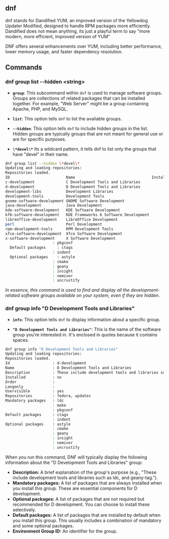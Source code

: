 ## dnf

dnf stands for Dandified YUM, an improved version of the Yellowdog Updater Modified, designed to handle RPM packages more efficiently. Dandified does not mean anything, its just a playful term to say "more modern, more efficient, improved version of YUM"

DNF offers several enhancements over YUM, including better performance, lower memory usage, and faster dependency resolution.

## Commands


### dnf group list --hidden \<string\>

- **`group`**: This subcommand within `dnf` is used to manage software groups. Groups are collections of related packages that can be installed together. For example, "Web Server" might be a group containing Apache, PHP, and MySQL.

- **`list`**: This option tells `dnf` to list the available groups.

- **`--hidden`**: This option tells `dnf` to include hidden groups in the list. Hidden groups are typically groups that are not meant for general use or are for specific purposes.

- **`\*devel\*`** Its a wildcard pattern, it tells dnf to list only the groups that have "devel" in their name. 

```bash
dnf group list --hidden \*devel\*
Updating and loading repositories:
Repositories loaded.
ID                         Name                                  Installed
c-development              C Development Tools and Libraries            no
d-development              D Development Tools and Libraries            no
development-libs           Development Libraries                        no
development-tools          Development Tools                            no
gnome-software-development GNOME Software Development                   no
java-development           Java Development                             no
kde-software-development   KDE Software Development                     no
kf6-software-development   KDE Frameworks 6 Software Development        no
libreoffice-development    LibreOffice Development                      no
perl                       Perl Development                             no
rpm-development-tools      RPM Development Tools                        no
xfce-software-development  Xfce Software Development                    no
x-software-development     X Software Development                       no
                     : pkgconf
​￼​￼Default packages     : ctags
                     : indent
​￼​￼Optional packages    : astyle
                     : cmake
                     : geany
                     : insight
                     : nemiver
                     : uncrustify
```


*In essence, this command is used to find and display all the development-related software groups available on your system, even if they are hidden.*

### dnf group info "D Development Tools and Libraries"

- **`info`**: This option tells `dnf` to display information about a specific group.

- **`"D Development Tools and Libraries"`**: This is the name of the software group you're interested in. It's enclosed in quotes because it contains spaces.

```bash
dnf group info "D Development Tools and Libraries"
Updating and loading repositories:
Repositories loaded.
Id                   : d-development
Name                 : D Development Tools and Libraries
Description          : These include development tools and libraries such as ldc, and geany-tag.
Installed            : no
Order                : 
Langonly             : 
Uservisible          : yes
Repositories         : fedora, updates
Mandatory packages   : ldc
                     : make
                     : pkgconf
Default packages     : ctags
                     : indent
Optional packages    : astyle
                     : cmake
                     : geany
                     : insight
                     : nemiver
                     : uncrustify

```

When you run this command, DNF will typically display the following information about the "D Development Tools and Libraries" group:

- **Description:** A brief explanation of the group's purpose (e.g., "These include development tools and libraries such as ldc, and geany-tag.").
- **Mandatory packages:** A list of packages that are always installed when you install this group. These are essential components for D development.
- **Optional packages:** A list of packages that are not required but recommended for D development. You can choose to install these selectively.
- **Default packages:** A list of packages that are installed by default when you install this group. This usually includes a combination of mandatory and some optional packages.
- **Environment Group ID:** An identifier for the group.

